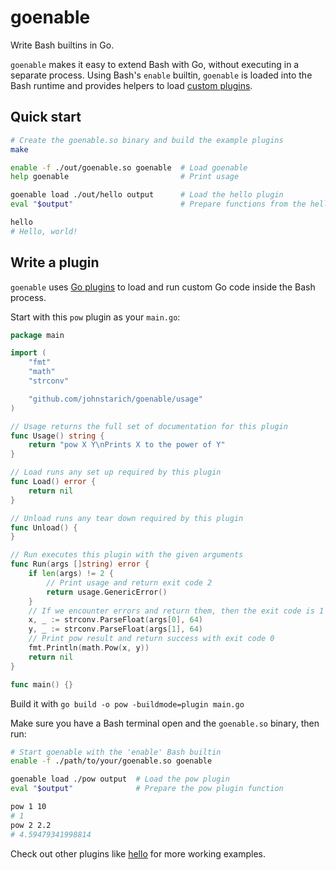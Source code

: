 # goenable

Write Bash builtins in Go.

`goenable` makes it easy to extend Bash with Go, without executing in a separate process. Using Bash's `enable` builtin, `goenable` is loaded into the Bash runtime and provides helpers to load [custom plugins](#write-a-plugin).

## Quick start

```bash
# Create the goenable.so binary and build the example plugins
make

enable -f ./out/goenable.so goenable  # Load goenable
help goenable                         # Print usage

goenable load ./out/hello output      # Load the hello plugin
eval "$output"                        # Prepare functions from the hello plugin

hello
# Hello, world!
```

## Write a plugin

`goenable` uses [Go plugins](https://golang.org/pkg/plugin/) to load and run custom Go code inside the Bash process.

Start with this `pow` plugin as your `main.go`:

```go
package main

import (
	"fmt"
	"math"
	"strconv"

	"github.com/johnstarich/goenable/usage"
)

// Usage returns the full set of documentation for this plugin
func Usage() string {
	return "pow X Y\nPrints X to the power of Y"
}

// Load runs any set up required by this plugin
func Load() error {
	return nil
}

// Unload runs any tear down required by this plugin
func Unload() {
}

// Run executes this plugin with the given arguments
func Run(args []string) error {
	if len(args) != 2 {
		// Print usage and return exit code 2
		return usage.GenericError()
	}
	// If we encounter errors and return them, then the exit code is 1
	x, _ := strconv.ParseFloat(args[0], 64)
	y, _ := strconv.ParseFloat(args[1], 64)
	// Print pow result and return success with exit code 0
	fmt.Println(math.Pow(x, y))
	return nil
}

func main() {}
```

Build it with `go build -o pow -buildmode=plugin main.go`

Make sure you have a Bash terminal open and the `goenable.so` binary, then run:

```bash
# Start goenable with the 'enable' Bash builtin
enable -f ./path/to/your/goenable.so goenable

goenable load ./pow output  # Load the pow plugin
eval "$output"              # Prepare the pow plugin function

pow 1 10
# 1
pow 2 2.2
# 4.59479341998814
```

Check out other plugins like [hello](hello/main.go) for more working examples.

